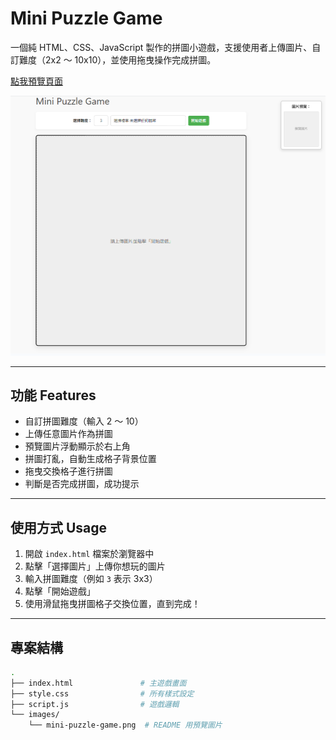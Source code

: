# Mini Puzzle Game

一個純 HTML、CSS、JavaScript 製作的拼圖小遊戲，支援使用者上傳圖片、自訂難度（2x2 ～ 10x10），並使用拖曳操作完成拼圖。

[點我預覽頁面](https://raellen.github.io/mini-puzzle-game/)

![預覽圖](./images/mini-puzzle-game.png)

---

## 功能 Features

- 自訂拼圖難度（輸入 2 ～ 10）
- 上傳任意圖片作為拼圖
- 預覽圖片浮動顯示於右上角
- 拼圖打亂，自動生成格子背景位置
- 拖曳交換格子進行拼圖
- 判斷是否完成拼圖，成功提示

---

## 使用方式 Usage

1. 開啟 `index.html` 檔案於瀏覽器中
2. 點擊「選擇圖片」上傳你想玩的圖片
3. 輸入拼圖難度（例如 `3` 表示 3x3）
4. 點擊「開始遊戲」
5. 使用滑鼠拖曳拼圖格子交換位置，直到完成！

---

## 專案結構

```bash
.
├── index.html               # 主遊戲畫面
├── style.css                # 所有樣式設定
├── script.js                # 遊戲邏輯
└── images/
    └── mini-puzzle-game.png  # README 用預覽圖片
```

